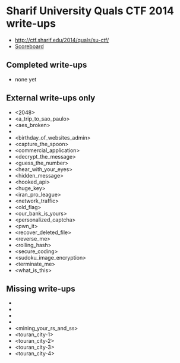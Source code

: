 # Sharif University Quals CTF 2014 write-ups

* <http://ctf.sharif.edu/2014/quals/su-ctf/>
* [Scoreboard](http://ctf.sharif.edu/2014/quals/su-ctf/panel/scoreboard/)

## Completed write-ups

* none yet

## External write-ups only

* <2048>
* <a_trip_to_sao_paulo>
* <aes_broken>
* <avatar>
* <birthday_of_websites_admin>
* <capture_the_spoon>
* <commercial_application>
* <decrypt_the_message>
* <guess_the_number>
* <hear_with_your_eyes>
* <hidden_message>
* <hooked_api>
* <huge_key>
* <iran_pro_league>
* <network_traffic>
* <old_flag>
* <our_bank_is_yours>
* <personalized_captcha>
* <pwn_it>
* <recover_deleted_file>
* <reverse_me>
* <rolling_hash>
* <secure_coding>
* <sudoku_image_encryption>
* <terminate_me>
* <what_is_this>

## Missing write-ups

* <cafe-1>
* <cafe-2>
* <cafe-3>
* <cafe-4>
* <mining_your_rs_and_ss>
* <touran_city-1>
* <touran_city-2>
* <touran_city-3>
* <touran_city-4>

